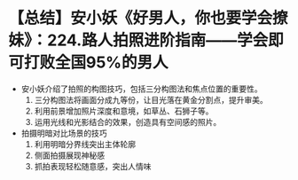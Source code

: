 # 【总结】安小妖《好男人，你也要学会撩妹》：224.路人拍照进阶指南——学会即可打败全国95%的男人

-   安小妖介绍了拍照的构图技巧，包括三分构图法和焦点位置的重要性。
    1.  三分构图法将画面分成九等份，让目光落在黄金分割点，提升审美。
    2.  利用前景增加照片深度和意境，如草丛、石狮子等。
    3.  运用光线和光影结合的效果，创造具有空间感的照片。
-   拍摄明暗对比场景的技巧
    1.  利用明暗分界线突出主体轮廓
    2.  侧面拍摄展现神秘感
    3.  抓拍表现轻松随意感，突出人情味